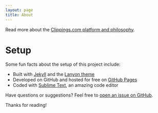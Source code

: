 ```yaml
---
layout: page
title: About
---
```


Read more about the [Clippings.com platform and philosophy](https://clippings.com/about).

# Setup
Some fun facts about the setup of this project include:
- Built with [Jekyll](http://jekyllrb.com) and the [Lanyon theme](http://lanyon.getpoole.com)
- Developed on GitHub and hosted for free on [GitHub Pages](https://pages.github.com)
- Coded with [Sublime Text](http://sublimetext.com), an amazing code editor

Have questions or suggestions? Feel free to [open an issue on GitHub](https://github.com/clippings/geeks/issues/new).

Thanks for reading!
